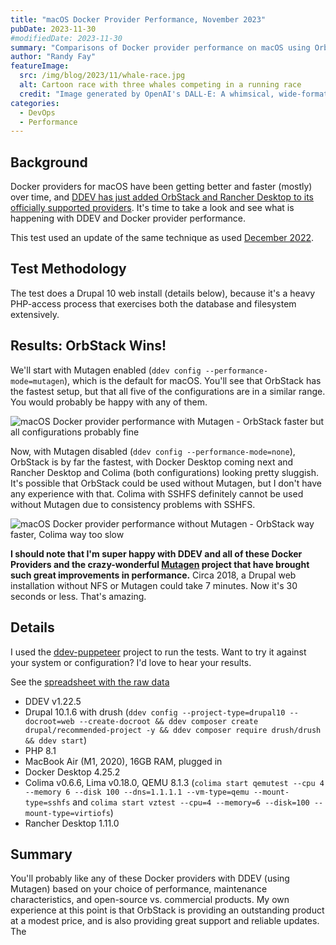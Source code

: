 ```yaml
---
title: "macOS Docker Provider Performance, November 2023"
pubDate: 2023-11-30
#modifiedDate: 2023-11-30
summary: "Comparisons of Docker provider performance on macOS using OrbStack, Docker Desktop, and Colima"
author: "Randy Fay"
featureImage:
  src: /img/blog/2023/11/whale-race.jpg
  alt: Cartoon race with three whales competing in a running race
  credit: "Image generated by OpenAI's DALL-E: A whimsical, wide-format scene depicting three whales, each uniquely designed and humorously wearing athletic gear, competing in a running race."
categories:
  - DevOps
  - Performance
---
```


## Background

Docker providers for macOS have been getting better and faster (mostly) over time, and [DDEV has just added OrbStack and Rancher Desktop to its officially supported providers](/blog/docker-providers). It's time to take a look and see what is happening with DDEV and Docker provider performance.

This test used an update of the same technique as used [December 2022](/blog/ddev-docker-desktop-and-colima-benchmarking-updated-dec-2022/).


## Test Methodology

The test does a Drupal 10 web install (details below), because it's a heavy PHP-access process that exercises both the database and filesystem extensively. 

## Results: OrbStack Wins!

We'll start with Mutagen enabled (`ddev config --performance-mode=mutagen`), which is the default for macOS. You'll see that OrbStack has the fastest setup, but that all five of the configurations are in a similar range. You would probably be happy with any of them.

![macOS Docker provider performance with Mutagen - OrbStack faster but all configurations probably fine](/img/blog/2023/11/d10_web_install_mutagen.svg)

Now, with Mutagen disabled (`ddev config --performance-mode=none`), OrbStack is by far the fastest, with Docker Desktop coming next and Rancher Desktop and Colima (both configurations) looking pretty sluggish. It's possible that OrbStack could be used without Mutagen, but I don't have any experience with that. Colima with SSHFS definitely cannot be used without Mutagen due to consistency problems with SSHFS.

![macOS Docker provider performance without Mutagen - OrbStack way faster, Colima way too slow](/img/blog/2023/11/d10_web_install_no_mutagen.svg)

**I should note that I'm super happy with DDEV and all of these Docker Providers and the crazy-wonderful [Mutagen](https://mutagen.io) project that have brought such great improvements in performance.** Circa 2018, a Drupal web installation without NFS or Mutagen could take 7 minutes. Now it's 30 seconds or less. That's amazing.

## Details

I used the [ddev-puppeteer](https://github.com/ddev/ddev-puppeteer) project to run the tests. Want to try it against your system or configuration? I'd love to hear your results.

See the [spreadsheet with the raw data](https://docs.google.com/spreadsheets/d/14d79oUItssfB1_spUjjGOPkhumARXyhF0DNBK1kp2KA/edit?usp=sharing)

* DDEV v1.22.5
* Drupal 10.1.6 with drush (`ddev config --project-type=drupal10 --docroot=web --create-docroot && ddev composer create drupal/recommended-project -y && ddev composer require drush/drush && ddev start`)
* PHP 8.1
* MacBook Air (M1, 2020), 16GB RAM, plugged in
* Docker Desktop 4.25.2
* Colima v0.6.6, Lima v0.18.0, QEMU 8.1.3 (`colima start qemutest --cpu 4 --memory 6 --disk 100 --dns=1.1.1.1 --vm-type=qemu --mount-type=sshfs` and `colima start vztest --cpu=4 --memory=6 --disk=100 --mount-type=virtiofs`)
* Rancher Desktop 1.11.0


## Summary

You'll probably like any of these Docker providers with DDEV (using Mutagen) based on your choice of performance, maintenance characteristics, and open-source vs. commercial products. My own experience at this point is that OrbStack is providing an outstanding product at a modest price, and is also providing great support and reliable updates. The 
